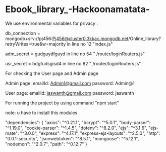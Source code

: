 # Ebook_library_-Hackoonamatata-

We use environmental variables for privacy : 

db_connection = mongodb+srv://pj456:Pj456@cluster0.3kkac.mongodb.net/Online_library?retryWrites=true&w=majority  in line no 12 "index.js"

adm_secret = gudguydfguyd  in line no 54 " /router/loginRouters.js"

usr_secret = bdgfudsgisd4  in line no 82 " /router/loginRouters.js"

For checking the User page and Admin page

  Admin page:
  emailId: Admin1@gmail.com
  password: Admin@1

  User page:
  emailId: jaswanth@gmail.com
  password: jaswanth



For running the project by using command "npm start"

note:
u have to install this modules 

"dependencies": {
    "axios": "^0.21.1",
    "bcrypt": "^5.0.1",
    "body-parser": "^1.19.0",
    "cookie-parser": "^1.4.5",
    "dotenv": "^8.2.0",
    "ejs": "^3.1.6",
    "ejs-mate": "^3.0.0",
    "express": "^4.17.1",
    "express-ejs-layouts": "^2.5.0",
    "http": "0.0.1-security",
    "jsonwebtoken": "^8.5.1",
    "mongoose": "^5.12.1",
    "nodemon": "^2.0.7",
    "path": "^0.12.7"
  }
  
